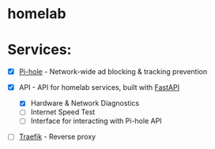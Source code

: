 # homelab

# Services:
- [x] [Pi-hole](https://pi-hole.net/) - Network-wide ad blocking & tracking prevention
- [x] API - API for homelab services, built with [FastAPI](https://fastapi.tiangolo.com/)
    - [x] Hardware & Network Diagnostics
    - [ ] Internet Speed Test
    - [ ] Interface for interacting with Pi-hole API
- [ ] [Traefik](https://traefik.io/) - Reverse proxy


